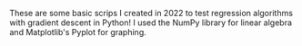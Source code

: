 These are some basic scrips I created in 2022 to test regression algorithms with gradient descent in Python! I used the NumPy library for linear algebra and Matplotlib's Pyplot for graphing.
